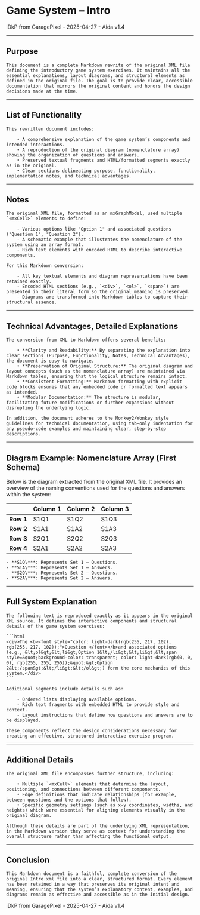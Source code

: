 # Game System – Intro

iDkP from GaragePixel - 2025-04-27 - Aida v1.4

-------------------------------------------------------------------------------
## Purpose

	This document is a complete Markdown rewrite of the original XML file defining the introductory game system exercises. It maintains all the essential explanations, layout diagrams, and structural elements as defined in the original file. The goal is to provide clear, accessible documentation that mirrors the original content and honors the design decisions made at the time.

-------------------------------------------------------------------------------
## List of Functionality

	This rewritten document includes:

		• A comprehensive explanation of the game system’s components and intended interactions.
		• A reproduction of the original diagram (nomenclature array) showing the organization of questions and answers.
		• Preserved textual fragments and HTML/formatted segments exactly as in the original.
		• Clear sections delineating purpose, functionality, implementation notes, and technical advantages.

-------------------------------------------------------------------------------
## Notes

	The original XML file, formatted as an mxGraphModel, used multiple `<mxCell>` elements to define:
	
		- Various options like "Option 1" and associated questions ("Question 1", "Question 2").
		- A schematic example that illustrates the nomenclature of the system using an array format.
		- Rich text elements with encoded HTML to describe interactive components.

	For this Markdown conversion:
	
		- All key textual elements and diagram representations have been retained exactly.
		- Encoded HTML sections (e.g., `<div>`, `<ol>`, `<span>`) are presented in their literal form so the original meaning is preserved.
		- Diagrams are transformed into Markdown tables to capture their structural essence.

-------------------------------------------------------------------------------
## Technical Advantages, Detailed Explanations

	The conversion from XML to Markdown offers several benefits:
	
		• **Clarity and Readability:** By separating the explanation into clear sections (Purpose, Functionality, Notes, Technical Advantages), the document is easy to navigate.
		• **Preservation of Original Structure:** The original diagram and layout concepts (such as the nomenclature array) are maintained via Markdown tables, ensuring that the logical structure remains intact.
		• **Consistent Formatting:** Markdown formatting with explicit code blocks ensures that any embedded code or formatted text appears as intended.
		• **Modular Documentation:** The structure is modular, facilitating future modifications or further expansions without disrupting the underlying logic.
	
	In addition, the document adheres to the Monkey2/Wonkey style guidelines for technical documentation, using tab-only indentation for any pseudo-code examples and maintaining clear, step-by-step descriptions.

-------------------------------------------------------------------------------
## Diagram Example: Nomenclature Array (First Schema)

Below is the diagram extracted from the original XML file. It provides an overview of the naming conventions used for the questions and answers within the system:

|          | Column 1 | Column 2 | Column 3 |
|----------|----------|----------|----------|
| **Row 1** | S1Q1    | S1Q2     | S1Q3     |
| **Row 2** | S1A1    | S1A2     | S1A3     |
| **Row 3** | S2Q1    | S2Q2     | S2Q3     |
| **Row 4** | S2A1    | S2A2     | S2A3     |

	- **S1Q\***: Represents Set 1 – Questions.
	- **S1A\***: Represents Set 1 – Answers.
	- **S2Q\***: Represents Set 2 – Questions.
	- **S2A\***: Represents Set 2 – Answers.

-------------------------------------------------------------------------------
## Full System Explanation

	The following text is reproduced exactly as it appears in the original XML source. It defines the interactive components and structural details of the game system exercises:

	```html
	<div>The <b><font style="color: light-dark(rgb(255, 217, 102), rgb(255, 217, 102));">Question </font></b>and associated options (e.g., &lt;ol&gt;&lt;li&gt;Option 1&lt;/li&gt;&lt;li&gt;&lt;span style=&quot;background-color: transparent; color: light-dark(rgb(0, 0, 0), rgb(255, 255, 255));&quot;&gt;Option 2&lt;/span&gt;&lt;/li&gt;&lt;/ol&gt;) form the core mechanics of this system.</div>
	```

	Additional segments include details such as:
	
		- Ordered lists displaying available options.
		- Rich text fragments with embedded HTML to provide style and context.
		- Layout instructions that define how questions and answers are to be displayed.
	
	These components reflect the design considerations necessary for creating an effective, structured interactive exercise program.

-------------------------------------------------------------------------------
## Additional Details

	The original XML file encompasses further structure, including:
	
		• Multiple `<mxCell>` elements that determine the layout, positioning, and connections between different components.
		• Edge definitions that indicate relationships (for example, between questions and the options that follow).
		• Specific geometry settings (such as x-y coordinates, widths, and heights) which were essential for aligning elements visually in the original diagram.

	Although these details are part of the underlying XML representation, in the Markdown version they serve as context for understanding the overall structure rather than affecting the functional output.

-------------------------------------------------------------------------------
## Conclusion

	This Markdown document is a faithful, complete conversion of the original Intro.xml file into a clear, structured format. Every element has been retained in a way that preserves its original intent and meaning, ensuring that the system’s explanatory content, examples, and diagrams remain as effective and accessible as in the initial design.

iDkP from GaragePixel - 2025-04-27 - Aida v1.4
